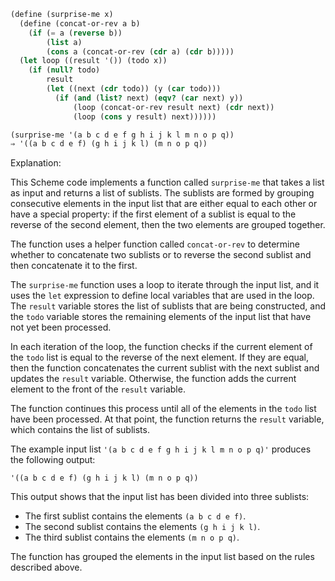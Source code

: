 ```scheme
(define (surprise-me x)
  (define (concat-or-rev a b)
    (if (= a (reverse b))
        (list a)
        (cons a (concat-or-rev (cdr a) (cdr b)))))
  (let loop ((result '()) (todo x))
    (if (null? todo)
        result
        (let ((next (cdr todo)) (y (car todo)))
          (if (and (list? next) (eqv? (car next) y))
              (loop (concat-or-rev result next) (cdr next))
              (loop (cons y result) next))))))

(surprise-me '(a b c d e f g h i j k l m n o p q))
⇒ '((a b c d e f) (g h i j k l) (m n o p q))
```

Explanation:

This Scheme code implements a function called `surprise-me` that takes a list as input and returns a list of sublists. The sublists are formed by grouping consecutive elements in the input list that are either equal to each other or have a special property: if the first element of a sublist is equal to the reverse of the second element, then the two elements are grouped together.

The function uses a helper function called `concat-or-rev` to determine whether to concatenate two sublists or to reverse the second sublist and then concatenate it to the first.

The `surprise-me` function uses a loop to iterate through the input list, and it uses the `let` expression to define local variables that are used in the loop. The `result` variable stores the list of sublists that are being constructed, and the `todo` variable stores the remaining elements of the input list that have not yet been processed.

In each iteration of the loop, the function checks if the current element of the `todo` list is equal to the reverse of the next element. If they are equal, then the function concatenates the current sublist with the next sublist and updates the `result` variable. Otherwise, the function adds the current element to the front of the `result` variable.

The function continues this process until all of the elements in the `todo` list have been processed. At that point, the function returns the `result` variable, which contains the list of sublists.

The example input list `'(a b c d e f g h i j k l m n o p q)'` produces the following output:

```
'((a b c d e f) (g h i j k l) (m n o p q))
```

This output shows that the input list has been divided into three sublists:

* The first sublist contains the elements `(a b c d e f)`.
* The second sublist contains the elements `(g h i j k l)`.
* The third sublist contains the elements `(m n o p q)`.

The function has grouped the elements in the input list based on the rules described above.
